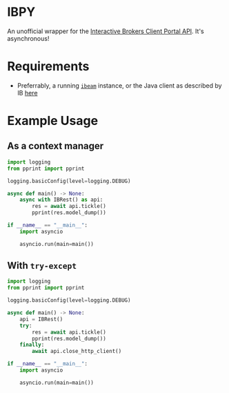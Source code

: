 # IBPY
An unofficial wrapper for the [Interactive Brokers Client Portal API](https://interactivebrokers.github.io/cpwebapi/). It's asynchronous!

# Requirements
* Preferrably, a running [`ibeam`](https://github.com/Voyz/ibeam) instance, or the Java client as described by IB [here](https://interactivebrokers.github.io/cpwebapi/quickstart)

# Example Usage
## As a context manager
```python
import logging
from pprint import pprint

logging.basicConfig(level=logging.DEBUG)

async def main() -> None:
    async with IBRest() as api:
        res = await api.tickle()
        pprint(res.model_dump())

if __name__ == "__main__":
    import asyncio

    asyncio.run(main=main())

```
## With `try-except`
```python
import logging
from pprint import pprint

logging.basicConfig(level=logging.DEBUG)

async def main() -> None:
    api = IBRest()
    try:
        res = await api.tickle()
        pprint(res.model_dump())
    finally:
        await api.close_http_client()

if __name__ == "__main__":
    import asyncio

    asyncio.run(main=main())

```
